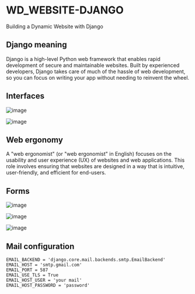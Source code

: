 # WD_WEBSITE-DJANGO
Building a Dynamic Website with Django

## Django meaning
Django is a high-level Python web framework that enables rapid development of secure and maintainable websites. Built by experienced developers, Django takes care of much of the hassle of web development, so you can focus on writing your app without needing to reinvent the wheel.
## Interfaces
![image](https://github.com/ChaiouraMohammed/WD_WEBSITE-DJANGO/assets/91562298/81d263d1-1fc4-4352-ba1d-e6ce6868ff68)

![image](https://github.com/ChaiouraMohammed/WD_WEBSITE-DJANGO/assets/91562298/fc7f7c0b-caca-4974-8e49-6bd3c966a0cb)

## Web ergonomy 
A "web ergonomist" (or "web ergonomist" in English) focuses on the usability and user experience (UX) of websites and web applications. This role involves ensuring that websites are designed in a way that is intuitive, user-friendly, and efficient for end-users.

## Forms 

![image](https://github.com/ChaiouraMohammed/WD_WEBSITE-DJANGO/assets/91562298/91dfa400-d961-44f9-91a0-8feb73e20569)

![image](https://github.com/ChaiouraMohammed/WD_WEBSITE-DJANGO/assets/91562298/cd36cb18-2e56-4c52-af5b-9d06c955e840)

![image](https://github.com/ChaiouraMohammed/WD_WEBSITE-DJANGO/assets/91562298/a2f9f194-2c41-4211-b9bb-42bebacb814a)

## Mail configuration 
```
EMAIL_BACKEND = 'django.core.mail.backends.smtp.EmailBackend'
EMAIL_HOST = 'smtp.gmail.com'
EMAIL_PORT = 587
EMAIL_USE_TLS = True
EMAIL_HOST_USER = 'your mail'  
EMAIL_HOST_PASSWORD = 'password'  
```
